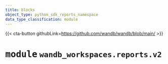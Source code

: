 ```yaml
---
title: blocks
object_type: python_sdk_reports_namespace
data_type_classification: module
---
```


{{< cta-button githubLink=https://github.com/wandb/wandb/blob/main/ >}}




# <kbd>module</kbd> `wandb_workspaces.reports.v2`






